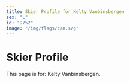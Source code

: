 ```yaml
---
title: Skier Profile for Kelty Vanbinsbergen
sex: "L"
id: "9752"
image: "/img/flags/can.svg" 
---
```


# Skier Profile

This page is for: Kelty Vanbinsbergen.
    